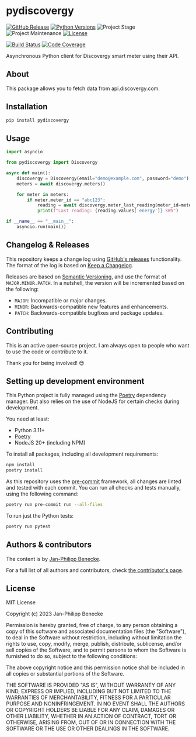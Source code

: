 # pydiscovergy

[![GitHub Release][releases-shield]][releases]
[![Python Versions][python-versions-shield]][pypi]
![Project Stage][project-stage-shield]
![Project Maintenance][maintenance-shield]
[![License][license-shield]](LICENSE.md)

[![Build Status][build-shield]][build]
[![Code Coverage][codecov-shield]][codecov]

Asynchronous Python client for Discovergy smart meter using their API.

## About

This package allows you to fetch data from api.discovergy.com.

## Installation

```bash
pip install pydiscovergy
```

## Usage

```python
import asyncio

from pydiscovergy import Discovergy

async def main():
    discovergy = Discovergy(email="demo@example.com", password="demo")
    meters = await discovergy.meters()

    for meter in meters:
        if meter.meter_id == "abc123":
            reading = await discovergy.meter_last_reading(meter_id=meter.meter_id)
            print(f"Last reading: {reading.values['energy']} kWh")

if __name__ == "__main__":
    asyncio.run(main())
```

## Changelog & Releases

This repository keeps a change log using [GitHub's releases][releases]
functionality. The format of the log is based on
[Keep a Changelog][keepchangelog].

Releases are based on [Semantic Versioning][semver], and use the format
of `MAJOR.MINOR.PATCH`. In a nutshell, the version will be incremented
based on the following:

- `MAJOR`: Incompatible or major changes.
- `MINOR`: Backwards-compatible new features and enhancements.
- `PATCH`: Backwards-compatible bugfixes and package updates.

## Contributing

This is an active open-source project. I am always open to people who want to
use the code or contribute to it.

Thank you for being involved! :heart_eyes:

## Setting up development environment

This Python project is fully managed using the [Poetry][poetry] dependency manager. But also relies on the use of NodeJS for certain checks during development.

You need at least:

- Python 3.11+
- [Poetry][poetry-install]
- NodeJS 20+ (including NPM)

To install all packages, including all development requirements:

```bash
npm install
poetry install
```

As this repository uses the [pre-commit][pre-commit] framework, all changes
are linted and tested with each commit. You can run all checks and tests
manually, using the following command:

```bash
poetry run pre-commit run --all-files
```

To run just the Python tests:

```bash
poetry run pytest
```

## Authors & contributors

The content is by [Jan-Philipp Benecke][jpbede].

For a full list of all authors and contributors,
check [the contributor's page][contributors].

## License

MIT License

Copyright (c) 2023 Jan-Philipp Benecke

Permission is hereby granted, free of charge, to any person obtaining a copy
of this software and associated documentation files (the "Software"), to deal
in the Software without restriction, including without limitation the rights
to use, copy, modify, merge, publish, distribute, sublicense, and/or sell
copies of the Software, and to permit persons to whom the Software is
furnished to do so, subject to the following conditions:

The above copyright notice and this permission notice shall be included in all
copies or substantial portions of the Software.

THE SOFTWARE IS PROVIDED "AS IS", WITHOUT WARRANTY OF ANY KIND, EXPRESS OR
IMPLIED, INCLUDING BUT NOT LIMITED TO THE WARRANTIES OF MERCHANTABILITY,
FITNESS FOR A PARTICULAR PURPOSE AND NONINFRINGEMENT. IN NO EVENT SHALL THE
AUTHORS OR COPYRIGHT HOLDERS BE LIABLE FOR ANY CLAIM, DAMAGES OR OTHER
LIABILITY, WHETHER IN AN ACTION OF CONTRACT, TORT OR OTHERWISE, ARISING FROM,
OUT OF OR IN CONNECTION WITH THE SOFTWARE OR THE USE OR OTHER DEALINGS IN THE
SOFTWARE.

[build-shield]: https://github.com/jpbede/pydiscovergy/actions/workflows/release.yml/badge.svg
[build]: https://github.com/jpbede/pydiscovergy/actions
[codecov-shield]: https://codecov.io/gh/jpbede/pydiscovergy/branch/main/graph/badge.svg
[codecov]: https://codecov.io/gh/jpbede/pydiscovergy
[commits-shield]: https://img.shields.io/github/commit-activity/y/jpbede/pydiscovergy.svg
[commits]: https://github.com/jpbede/pydiscovergy/commits/main
[contributors]: https://github.com/jpbede/pydiscovergy/graphs/contributors
[jpbede]: https://github.com/jpbede
[keepchangelog]: http://keepachangelog.com/en/1.0.0/
[license-shield]: https://img.shields.io/github/license/jpbede/pydiscovergy.svg
[maintenance-shield]: https://img.shields.io/maintenance/yes/2024.svg
[poetry-install]: https://python-poetry.org/docs/#installation
[poetry]: https://python-poetry.org
[pre-commit]: https://pre-commit.com/
[project-stage-shield]: https://img.shields.io/badge/project%20stage-stable-green.svg
[python-versions-shield]: https://img.shields.io/pypi/pyversions/pydiscovergy
[releases-shield]: https://img.shields.io/github/release/jpbede/pydiscovergy.svg
[releases]: https://github.com/jpbede/pydiscovergy/releases
[semver]: http://semver.org/spec/v2.0.0.html
[pypi]: https://pypi.org/project/pydiscovergy/

